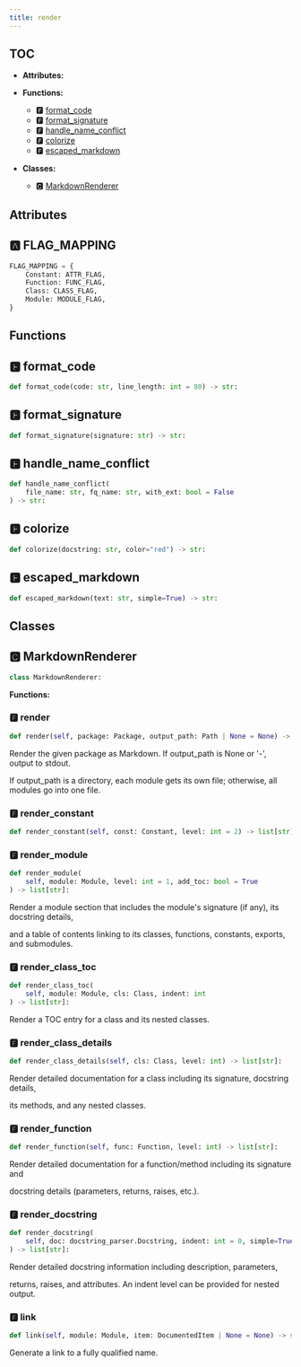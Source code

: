 ```yaml
---
title: render
---
```


## TOC

- **Attributes:**

- **Functions:**
  - 🅵 [format\_code](#🅵-format_code)
  - 🅵 [format\_signature](#🅵-format_signature)
  - 🅵 [handle\_name\_conflict](#🅵-handle_name_conflict)
  - 🅵 [colorize](#🅵-colorize)
  - 🅵 [escaped\_markdown](#🅵-escaped_markdown)
- **Classes:**
  - 🅲 [MarkdownRenderer](#🅲-markdownrenderer)

## Attributes

## 🅰 FLAG\_MAPPING

```python
FLAG_MAPPING = {
    Constant: ATTR_FLAG,
    Function: FUNC_FLAG,
    Class: CLASS_FLAG,
    Module: MODULE_FLAG,
}
```

## Functions

## 🅵 format\_code

```python
def format_code(code: str, line_length: int = 80) -> str:
```
## 🅵 format\_signature

```python
def format_signature(signature: str) -> str:
```
## 🅵 handle\_name\_conflict

```python
def handle_name_conflict(
    file_name: str, fq_name: str, with_ext: bool = False
) -> str:
```
## 🅵 colorize

```python
def colorize(docstring: str, color="red") -> str:
```
## 🅵 escaped\_markdown

```python
def escaped_markdown(text: str, simple=True) -> str:
```

## Classes

## 🅲 MarkdownRenderer

```python
class MarkdownRenderer:
```

**Functions:**

### 🅵 render

```python
def render(self, package: Package, output_path: Path | None = None) -> None:
```

Render the given package as Markdown. If output\_path is None or '-', output to stdout.

If output\_path is a directory, each module gets its own file; otherwise, all modules go into one file.
### 🅵 render\_constant

```python
def render_constant(self, const: Constant, level: int = 2) -> list[str]:
```
### 🅵 render\_module

```python
def render_module(
    self, module: Module, level: int = 1, add_toc: bool = True
) -> list[str]:
```

Render a module section that includes the module's signature \(if any\), its docstring details,

and a table of contents linking to its classes, functions, constants, exports, and submodules.
### 🅵 render\_class\_toc

```python
def render_class_toc(
    self, module: Module, cls: Class, indent: int
) -> list[str]:
```

Render a TOC entry for a class and its nested classes.
### 🅵 render\_class\_details

```python
def render_class_details(self, cls: Class, level: int) -> list[str]:
```

Render detailed documentation for a class including its signature, docstring details,

its methods, and any nested classes.
### 🅵 render\_function

```python
def render_function(self, func: Function, level: int) -> list[str]:
```

Render detailed documentation for a function/method including its signature and

docstring details \(parameters, returns, raises, etc.\).
### 🅵 render\_docstring

```python
def render_docstring(
    self, doc: docstring_parser.Docstring, indent: int = 0, simple=True
) -> list[str]:
```

Render detailed docstring information including description, parameters,

returns, raises, and attributes. An indent level can be provided for nested output.
### 🅵 link

```python
def link(self, module: Module, item: DocumentedItem | None = None) -> str:
```

Generate a link to a fully qualified name.
